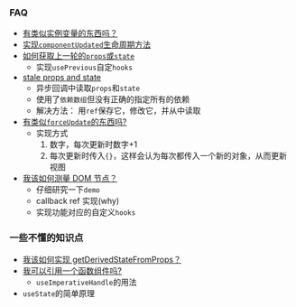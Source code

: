 ### FAQ
* [有类似实例变量的东西吗？](https://zh-hans.reactjs.org/docs/hooks-faq.html#is-there-something-like-instance-variables)
* [实现`componentUpdated`生命周期方法](https://zh-hans.reactjs.org/docs/hooks-faq.html#can-i-run-an-effect-only-on-updates)
* [如何获取上一轮的`props`或`state`](https://zh-hans.reactjs.org/docs/hooks-faq.html#how-to-get-the-previous-props-or-state)
  * 实现`usePrevious`自定`hooks`
* [stale props and state](https://zh-hans.reactjs.org/docs/hooks-faq.html#why-am-i-seeing-stale-props-or-state-inside-my-function)
  * 异步回调中读取`props`和`state`
  * 使用了`依赖数组`但没有正确的指定所有的依赖
  * 解决方法： 用`ref`保存它，修改它，并从中读取
* [有类似`forceUpdate`的东西吗?](https://zh-hans.reactjs.org/docs/hooks-faq.html#is-there-something-like-forceupdate)
  * 实现方式
    1. 数字，每次更新时数字+1
    2. 每次更新时传入`{}`，这样会认为每次都传入一个新的对象，从而更新视图
* [我该如何测量 DOM 节点？](https://zh-hans.reactjs.org/docs/hooks-faq.html#why-am-i-seeing-stale-props-or-state-inside-my-function)
  * 仔细研究一下`demo`
  * callback ref 实现(why)
  * 实现功能对应的自定义`hooks`
### 一些不懂的知识点
* [我该如何实现 getDerivedStateFromProps？](https://zh-hans.reactjs.org/docs/hooks-faq.html#why-am-i-seeing-stale-props-or-state-inside-my-function)
* [我可以引用一个函数组件吗?](https://zh-hans.reactjs.org/docs/hooks-faq.html#why-am-i-seeing-stale-props-or-state-inside-my-function)
  * `useImperativeHandle`的用法
* `useState`的简单原理
